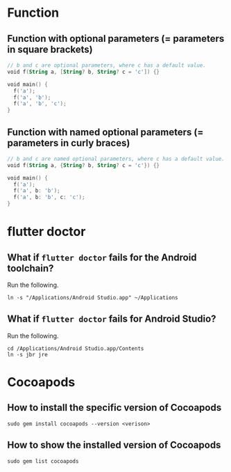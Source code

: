 # Function
## Function with optional parameters (= parameters in square brackets)
```kotlin
// b and c are optional parameters, where c has a default value.
void f(String a, [String? b, String? c = 'c']) {}

void main() {
  f('a');
  f('a', 'b');
  f('a', 'b', 'c');
}
```

## Function with named optional parameters (= parameters in curly braces)
```kotlin
// b and c are named optional parameters, where c has a default value.
void f(String a, {String? b, String? c = 'c'}) {}

void main() {
  f('a');
  f('a', b: 'b');
  f('a', b: 'b', c: 'c');
}
```

# flutter doctor
## What if `flutter doctor` fails for the Android toolchain?
Run the following.
```shell
ln -s "/Applications/Android Studio.app" ~/Applications
```

## What if `flutter doctor` fails for Android Studio?
Run the following.
```shell
cd /Applications/Android Studio.app/Contents
ln -s jbr jre
```

# Cocoapods
## How to install the specific version of Cocoapods
```shell
sudo gem install cocoapods --version <verison>
```

## How to show the installed version of Cocoapods
```shell
sudo gem list cocoapods
```
